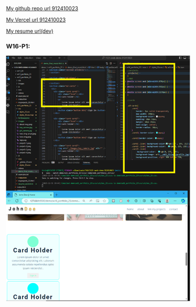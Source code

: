 [My github repo url 912410023](https://github.com/0x55xx5)

[My Vercel url 912410023](https://1121-sweb-demo-912410023.vercel.app/)

[My resume url(dev)](https://1121-sweb-demo-912410023.vercel.app/demo/w16_portfolio_23/index.html)

### W16-P1:

![](w16-p1.png)

```


```
